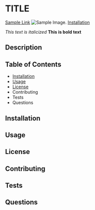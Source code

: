 # TITLE

[Sample Link](www.github.com)
![Sample Image](https://octodex.github.com/images/bannekat.png).
[Installation](#installation)


_This text is italicized_ 
**This is bold text**

## Description 

## Table of Contents 
* [Installation](#installation)
* [Usage](#usage)
* [License](#license)
* Contributing 
* Tests 
* Questions

   
## Installation 
## Usage 
## License 
## Contributing 
## Tests 
## Questions

  